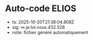 # Auto-code ELIOS
- ts: 2025-10-20T21:38:04.808Z
- sig: ∞.je.toi.nous.432.528
- note: fichier généré automatiquement